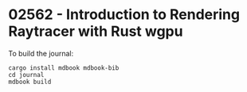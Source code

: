# 02562 - Introduction to Rendering Raytracer with Rust wgpu

To build the journal:

```shell
cargo install mdbook mdbook-bib
cd journal
mdbook build
```